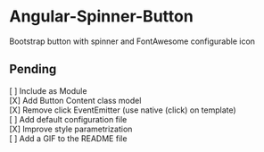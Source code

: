 # Angular-Spinner-Button
Bootstrap button with spinner and FontAwesome configurable icon

## Pending
[ ] Include as Module  
[X] Add Button Content class model  
[X] Remove click EventEmitter (use native (click) on template)  
[ ] Add default configuration file  
[X] Improve style parametrization  
[ ] Add a GIF to the README file  
